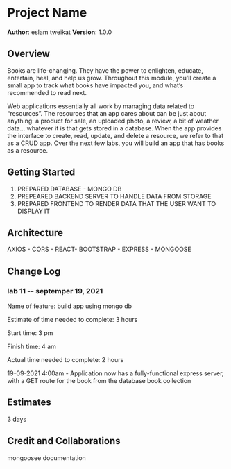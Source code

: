 # Project Name

**Author**: eslam tweikat
**Version**: 1.0.0

## Overview

Books are life-changing. They have the power to enlighten, educate, entertain, heal, and help us grow. Throughout this module, you’ll create a small app to track what books have impacted you, and what’s recommended to read next.

Web applications essentially all work by managing data related to “resources”. The resources that an app cares about can be just about anything: a product for sale, an uploaded photo, a review, a bit of weather data… whatever it is that gets stored in a database. When the app provides the interface to create, read, update, and delete a resource, we refer to that as a CRUD app. Over the next few labs, you will build an app that has books as a resource.

## Getting Started

 1. PREPARED DATABASE - MONGO DB
 2. PREPEARED BACKEND SERVER TO HANDLE DATA FROM STORAGE
 3. PREPARED FRONTEND TO RENDER DATA THAT THE USER WANT TO DISPLAY IT

## Architecture

AXIOS - CORS - REACT- BOOTSTRAP - EXPRESS - MONGOOSE

## Change Log

### lab 11 -- septemper 19, 2021

Name of feature: build app using mongo db

Estimate of time needed to complete: 3 hours

Start time: 3 pm

Finish time: 4 am

Actual time needed to complete: 2 hours

19-09-2021 4:00am - Application now has a fully-functional express server, with a GET route for the book from the database book collection

## Estimates

3 days

## Credit and Collaborations

 mongoosee documentation
